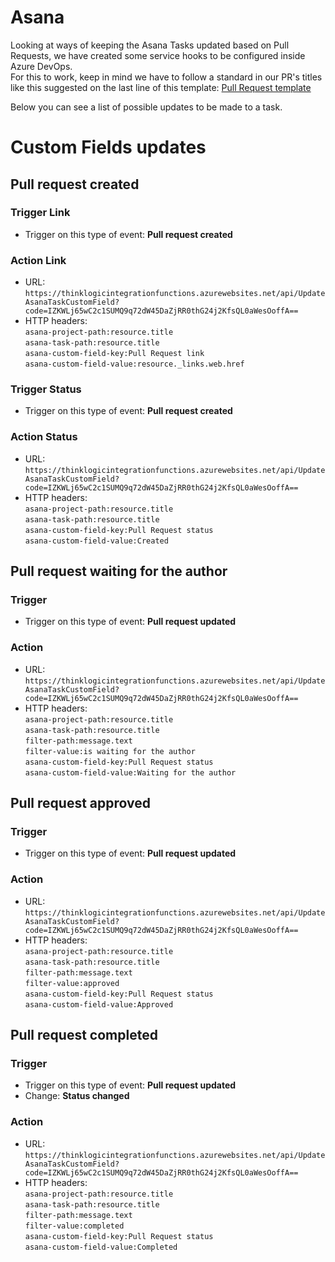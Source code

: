 # Asana
Looking at ways of keeping the Asana Tasks updated based on Pull Requests, we have created some service hooks to be configured inside Azure DevOps.  
For this to work, keep in mind we have to follow a standard in our PR's titles like this suggested on the last line of this template: [Pull Request template](https://dev.azure.com/thinklogicinc/Thinklogic/_git/Thinklogic?version=GBmaster&path=/.azuredevops/pull_request_template.md)

Below you can see a list of possible updates to be made to a task.

# Custom Fields updates

## Pull request created

### Trigger Link
- Trigger on this type of event: **Pull request created**

### Action Link
- URL: `https://thinklogicintegrationfunctions.azurewebsites.net/api/UpdateAsanaTaskCustomField?code=IZKWLj65wC2c1SUMQ9q72dW45DaZjRR0thG24j2KfsQL0aWesOoffA==`
- HTTP headers:  
`asana-project-path:resource.title`  
`asana-task-path:resource.title`  
`asana-custom-field-key:Pull Request link`  
`asana-custom-field-value:resource._links.web.href`  

### Trigger Status
- Trigger on this type of event: **Pull request created**

### Action Status
- URL: `https://thinklogicintegrationfunctions.azurewebsites.net/api/UpdateAsanaTaskCustomField?code=IZKWLj65wC2c1SUMQ9q72dW45DaZjRR0thG24j2KfsQL0aWesOoffA==`
- HTTP headers:  
`asana-project-path:resource.title`  
`asana-task-path:resource.title`  
`asana-custom-field-key:Pull Request status`  
`asana-custom-field-value:Created`  

## Pull request waiting for the author

### Trigger
- Trigger on this type of event: **Pull request updated**

### Action
- URL: `https://thinklogicintegrationfunctions.azurewebsites.net/api/UpdateAsanaTaskCustomField?code=IZKWLj65wC2c1SUMQ9q72dW45DaZjRR0thG24j2KfsQL0aWesOoffA==`
- HTTP headers:  
`asana-project-path:resource.title`  
`asana-task-path:resource.title`  
`filter-path:message.text`  
`filter-value:is waiting for the author`  
`asana-custom-field-key:Pull Request status`  
`asana-custom-field-value:Waiting for the author` 

## Pull request approved

### Trigger
- Trigger on this type of event: **Pull request updated**

### Action
- URL: `https://thinklogicintegrationfunctions.azurewebsites.net/api/UpdateAsanaTaskCustomField?code=IZKWLj65wC2c1SUMQ9q72dW45DaZjRR0thG24j2KfsQL0aWesOoffA==`
- HTTP headers:  
`asana-project-path:resource.title`  
`asana-task-path:resource.title`  
`filter-path:message.text`  
`filter-value:approved`  
`asana-custom-field-key:Pull Request status`  
`asana-custom-field-value:Approved` 

## Pull request completed

### Trigger
- Trigger on this type of event: **Pull request updated**
- Change: **Status changed**

### Action
- URL: `https://thinklogicintegrationfunctions.azurewebsites.net/api/UpdateAsanaTaskCustomField?code=IZKWLj65wC2c1SUMQ9q72dW45DaZjRR0thG24j2KfsQL0aWesOoffA==`
- HTTP headers:  
`asana-project-path:resource.title`  
`asana-task-path:resource.title`   
`filter-path:message.text`  
`filter-value:completed`  
`asana-custom-field-key:Pull Request status`  
`asana-custom-field-value:Completed` 
